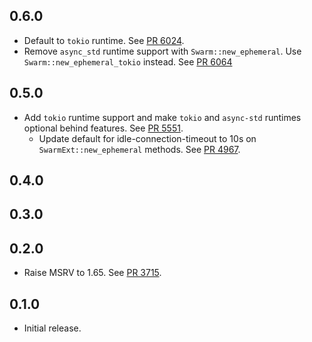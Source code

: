 ## 0.6.0

- Default to `tokio` runtime.
  See [PR 6024](https://github.com/libp2p/rust-libp2p/pull/6024).
- Remove `async_std` runtime support with `Swarm::new_ephemeral`.
  Use `Swarm::new_ephemeral_tokio` instead.
  See [PR 6064](https://github.com/libp2p/rust-libp2p/pull/6064)

## 0.5.0

- Add `tokio` runtime support and make `tokio` and `async-std` runtimes optional behind features.
  See [PR 5551].
  - Update default for idle-connection-timeout to 10s on `SwarmExt::new_ephemeral` methods.
  See [PR 4967](https://github.com/libp2p/rust-libp2p/pull/4967).

[PR 5551]: https://github.com/libp2p/rust-libp2p/pull/5551

## 0.4.0

<!-- Update to libp2p-swarm v0.45.0 -->

## 0.3.0


## 0.2.0

- Raise MSRV to 1.65.
  See [PR 3715].

[PR 3715]: https://github.com/libp2p/rust-libp2p/pull/3715

## 0.1.0

- Initial release.
